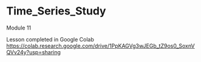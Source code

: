 # Time_Series_Study
Module 11 

Lesson completed in Google Colab  https://colab.research.google.com/drive/1PpKAGVg3wJEGb_tZ9os0_SoxnVQVv24y?usp=sharing


